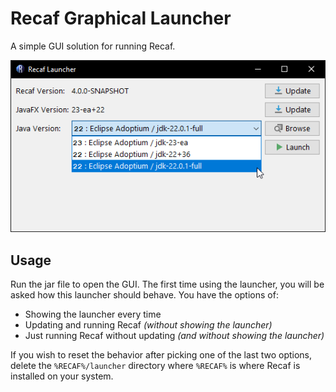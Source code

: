 # Recaf Graphical Launcher

A simple GUI solution for running Recaf.

![screenshot](../media/preview-gui.png)

## Usage

Run the jar file to open the GUI. The first time using the launcher, you will be asked how this launcher should behave.
You have the options of:

- Showing the launcher every time
- Updating and running Recaf _(without showing the launcher)_
- Just running Recaf without updating _(and without showing the launcher)_

If you wish to reset the behavior after picking one of the last two options, delete the `%RECAF%/launcher` directory where `%RECAF%` is where Recaf is installed on your system.
